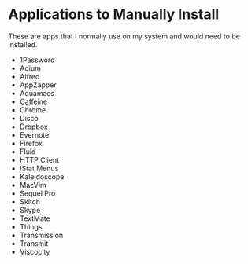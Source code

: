 # Applications to Manually Install

These are apps that I normally use on my system and would need to be installed.

* 1Password
* Adium
* Alfred
* AppZapper
* Aquamacs
* Caffeine
* Chrome
* Disco
* Dropbox
* Evernote
* Firefox
* Fluid
* HTTP Client
* iStat Menus
* Kaleidoscope
* MacVim
* Sequel Pro
* Skitch
* Skype
* TextMate
* Things
* Transmission
* Transmit
* Viscocity
